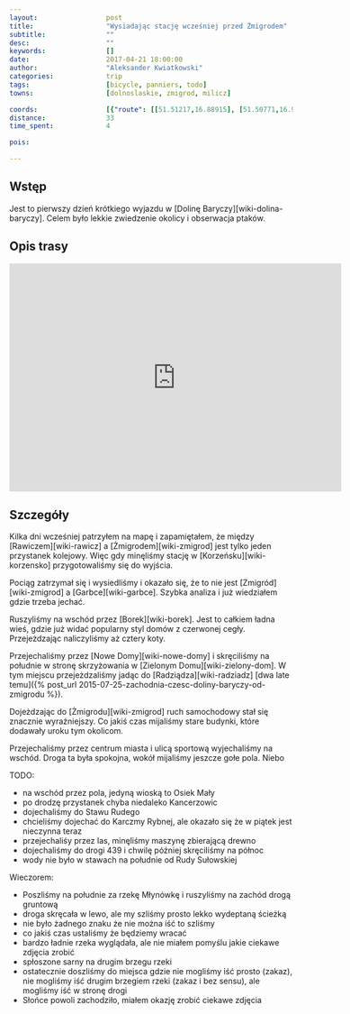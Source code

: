 ```yaml
---
layout:                 post
title:                  "Wysiadając stację wcześniej przed Żmigrodem"
subtitle:               ""
desc:                   ""
keywords:               []
date:                   2017-04-21 18:00:00
author:                 "Aleksander Kwiatkowski"
categories:             trip
tags:                   [bicycle, panniers, todo]
towns:                  [dolnoslaskie, zmigrod, milicz]

coords:                 [{"route": [[51.51217,16.88915], [51.50771,16.92253], [51.50114,16.92859], [51.48091,16.91369], [51.47089,16.90756], [51.46840,16.93009], [51.46453,16.95090], [51.46220,16.98141], [51.46065,17.00330], [51.46848,17.01171], [51.47394,17.01266], [51.48452,17.02669], [51.48957,17.02377], [51.49994,17.02669], [51.49331,17.05132], [51.49764,17.09089], [51.49336,17.10123], [51.49369,17.11102], [51.49895,17.10630], [51.50416,17.10540], [51.50790,17.11183], [51.51209,17.11033], [51.51343,17.10621]], "type": "bicycle"}]
distance:               33
time_spent:             4

pois:

---
```



Wstęp
-----

Jest to pierwszy dzień krótkiego wyjazdu w [Dolinę Baryczy][wiki-dolina-baryczy].
Celem było lekkie zwiedzenie okolicy i obserwacja ptaków.

Opis trasy
----------

<iframe height='405' width='590' frameborder='0' allowtransparency='true' scrolling='no' src='https://www.strava.com/activities/951614570/embed/975f630fc7c9c0831030d160ecfba90f129b4286'></iframe>

Szczegóły
---------

Kilka dni wcześniej patrzyłem na mapę i zapamiętałem, że między [Rawiczem][wiki-rawicz]
a [Żmigrodem][wiki-zmigrod] jest tylko jeden przystanek kolejowy. Więc gdy minęliśmy
stację w [Korzeńsku][wiki-korzensko] przygotowaliśmy się do wyjścia.

Pociąg zatrzymał się i wysiedliśmy i okazało się, że to nie jest [Zmigród][wiki-zmigrod]
a [Garbce][wiki-garbce]. Szybka analiza i już wiedziałem gdzie trzeba jechać.

Ruszyliśmy na wschód przez [Borek][wiki-borek]. Jest to całkiem ładna wieś,
gdzie już widać popularny styl domów z czerwonej cegły.
Przejeżdzając naliczyliśmy aż cztery koty.

Przejechaliśmy przez [Nowe Domy][wiki-nowe-domy] i skręciliśmy na południe
w stronę skrzyżowania w [Zielonym Domu][wiki-zielony-dom].
W tym miejscu przejeżdzaliśmy jadąc do [Radziądza][wiki-radziadz]
[dwa late temu]({% post_url 2015-07-25-zachodnia-czesc-doliny-baryczy-od-zmigrodu %}).

Dojeżdzając do [Żmigrodu][wiki-zmigrod] ruch samochodowy stał się znacznie wyraźniejszy.
Co jakiś czas mijaliśmy stare budynki, które dodawały uroku tym okolicom.

Przejechaliśmy przez centrum miasta i ulicą sportową wyjechaliśmy na wschód.
Droga ta była spokojna, wokół mijaliśmy jeszcze gołe pola. Niebo

TODO:

* na wschód przez pola, jedyną wioską to Osiek Mały
* po drodzę przystanek chyba niedaleko Kancerzowic
* dojechaliśmy do Stawu Rudego
* chcieliśmy dojechać do Karczmy Rybnej, ale okazało się że w piątek jest nieczynna teraz
* przejechaliśy przez las, minęliśmy maszynę zbierającą drewno
* dojechaliśmy do drogi 439 i chwilę później skręciliśmy na północ
* wody nie było w stawach na południe od Rudy Sułowskiej

Wieczorem:

* Poszliśmy na południe za rzekę Młynówkę i ruszyliśmy na zachód drogą gruntową
* droga skręcała w lewo, ale my szliśmy prosto lekko wydeptaną ścieżką
* nie było żadnego znaku że nie można iść to szliśmy
* co jakiś czas ustaliśmy że będziemy wracać
* bardzo ładnie rzeka wyglądała, ale nie miałem pomyślu jakie ciekawe zdjęcia zrobić
* spłoszone sarny na drugim brzegu rzeki
* ostatecznie doszliśmy do miejsca gdzie nie mogliśmy iść prosto (zakaz), nie mogliśmy
  iść drugim brzegiem rzeki (zakaz i bez sensu), ale mogliśmy iść w stronę drogi
* Słońce powoli zachodziło, miałem okazję zrobić ciekawe zdjęcia
